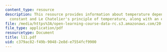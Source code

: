 ```yaml
---
content_type: resource
description: This resource provides information about temperature dependence of equilibrium
  constant and Le Chatelier's principle of temperature, along with an example.
file: /media/https%3A/open-learning-course-data-rc.s3.amazonaws.com/20-110j-thermodynamics-of-biomolecular-systems-fall-2005/c379ac82f49b90482e8de7554fcf9900_l11.pdf
file_type: application/pdf
resourcetype: Document
title: l11.pdf
uid: c379ac82-f49b-9048-2e8d-e7554fcf9900
---
```

